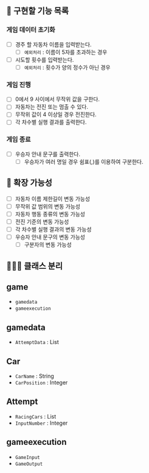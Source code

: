 ## 🚀 구현할 기능 목록

### 게임 데이터 초기화
- [ ] 경주 할 자동차 이름을 입력받는다.
    - [ ] `예외처리` : 이름이 5자를 초과하는 경우
- [ ] 시도할 횟수를 입력받는다.
    - [ ] `예외처리` : 횟수가 양의 정수가 아닌 경우

### 게임 진행
- [ ] 0에서 9 사이에서 무작위 값을 구한다.
- [ ] 자동차는 전진 또는 멈출 수 있다.
- [ ] 무작위 값이 4 이상일 경우 전진한다.
- [ ] 각 차수별 실행 결과를 출력한다.

### 게임 종료
- [ ] 우승자 안내 문구를 출력한다.
    - [ ] 우승자가 여러 명일 경우 쉼표(,)를 이용하여 구분한다.

## 🧠 확장 가능성
- [ ] 자동차 이름 제한길이 변동 가능성
- [ ] 무작위 값 범위의 변동 가능성
- [ ] 자동차 행동 종류의 변동 가능성
- [ ] 전진 기준의 변동 가능성
- [ ] 각 차수별 실행 결과의 변동 가능성
- [ ] 우승자 안내 문구의 변동 가능성
    - [ ] 구분자의 변동 가능성

## 🧑🏻‍🏫 클래스 분리

## game
- `gamedata`
- `gameexecution`

## gamedata
- `AttemptData` : List<Attempt>

## Car
- `CarName` : String
- `CarPosition` : Integer

## Attempt
- `RacingCars` : List<Car>
- `InputNumber` : Integer

## gameexecution
- `GameInput`
- `GameOutput`